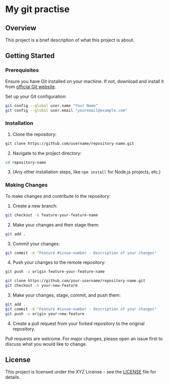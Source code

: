 
# My git practise

## Overview
This project is a brief description of what this project is about.

## Getting Started

### Prerequisites

Ensure you have Git installed on your machine. If not, download and install it from [official Git website](https://git-scm.com/downloads).

Set up your Git configuration:

```bash
git config --global user.name "Your Name"
git config --global user.email "youremail@example.com"
```

### Installation

1. Clone the repository:

```bash
git clone https://github.com/username/repository-name.git
```

2. Navigate to the project directory:

```bash
cd repository-name
```

3. (Any other installation steps, like `npm install` for Node.js projects, etc.)

### Making Changes

To make changes and contribute to the repository:

1. Create a new branch:

```bash
git checkout -b feature-your-feature-name
```

2. Make your changes and then stage them:

```bash
git add .
```

3. Commit your changes:

```bash
git commit -m "Feature #issue-number - Description of your changes"
```

4. Push your changes to the remote repository:

```bash
git push -u origin feature-your-feature-name
```
   
```bash
git clone https://github.com/your-username/repository-name.git
git checkout -b your-new-feature
```

3. Make your changes, stage, commit, and push them:

```bash
git add .
git commit -m "Feature #issue-number - Description of your changes"
git push -u origin your-new-feature
```

4. Create a pull request from your forked repository to the original repository.

Pull requests are welcome. For major changes, please open an issue first to discuss what you would like to change.

## License

This project is licensed under the XYZ License - see the [LICENSE](LICENSE) file for details.
